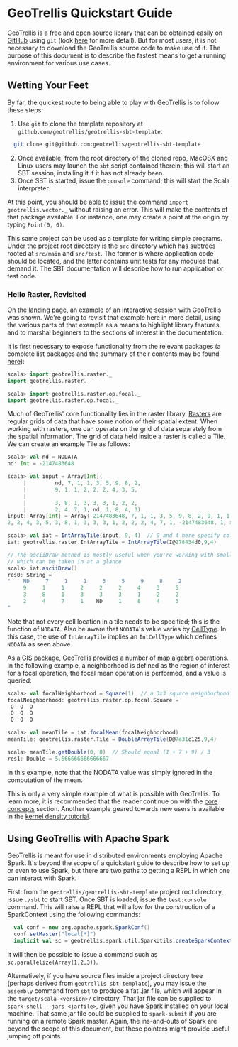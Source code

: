GeoTrellis Quickstart Guide
===========================

GeoTrellis is a free and open source library that can be obtained easily on [GitHub](https://github.com/geotrellis/geotrellis) using `git` (look [here](https://git-scm.com) for more detail).  But for most users, it is not necessary to download the GeoTrellis source code to make use of it.  The purpose of this document is to describe the fastest means to get a running environment for various use cases.

Wetting Your Feet
-----------------

By far, the quickest route to being able to play with GeoTrellis is to follow these steps:

1. Use `git` to clone the template repository at `github.com/geotrellis/geotrellis-sbt-template`:
```bash
  git clone git@github.com:geotrellis/geotrellis-sbt-template
```
2. Once available, from the root directory of the cloned repo, MacOSX and Linux users may launch the `sbt` script contained therein; this will start an SBT session, installing it if it has not already been.
3. Once SBT is started, issue the `console` command; this will start the Scala interpreter.

At this point, you should be able to issue the command `import geotrellis.vector._` without raising an error.  This will make the contents of that package available.  For instance, one may create a point at the origin by typing `Point(0, 0)`.

This same project can be used as a template for writing simple programs.  Under the project root directory is the `src` directory which has subtrees rooted at `src/main` and `src/test`.  The former is where application code should be located, and the latter contains unit tests for any modules that demand it.  The SBT documentation will describe how to run application or test code.

### Hello Raster, Revisited ###

On the [landing page](../index.md), an example of an interactive session with GeoTrellis was shown.  We're going to revisit that example here in more detail, using the various parts of that example as a means to highlight library features and to marshal beginners to the sections of interest in the documentation.

It is first necessary to expose functionality from the relevant packages (a complete list packages and the summary of their contents may be found [here](../guide/module-hierarchy.md)):

```scala
scala> import geotrellis.raster._
import geotrellis.raster._

scala> import geotrellis.raster.op.focal._
import geotrellis.raster.op.focal._
```

Much of GeoTrellis' core functionality lies in the raster library.  [Rasters](../guide/core-concepts.md#raster-data) are regular grids of data that have some notion of their spatial extent.  When working with rasters, one can operate on the grid of data separately from the spatial information.  The grid of data held inside a raster is called a Tile.  We can create an example Tile as follows:

```scala
scala> val nd = NODATA
nd: Int = -2147483648

scala> val input = Array[Int](
     |         nd, 7, 1, 1, 3, 5, 9, 8, 2,
     |         9, 1, 1, 2, 2, 2, 4, 3, 5,
     |
     |         3, 8, 1, 3, 3, 3, 1, 2, 2,
     |         2, 4, 7, 1, nd, 1, 8, 4, 3)
input: Array[Int] = Array(-2147483648, 7, 1, 1, 3, 5, 9, 8, 2, 9, 1, 1, 2,
2, 2, 4, 3, 5, 3, 8, 1, 3, 3, 3, 1, 2, 2, 2, 4, 7, 1, -2147483648, 1, 8, 4, 3)

scala> val iat = IntArrayTile(input, 9, 4)  // 9 and 4 here specify columns and rows
iat: geotrellis.raster.IntArrayTile = IntArrayTile(I@278434d0,9,4)

// The asciiDraw method is mostly useful when you're working with small tiles
// which can be taken in at a glance
scala> iat.asciiDraw()
res0: String =
"    ND     7     1     1     3     5     9     8     2
     9     1     1     2     2     2     4     3     5
     3     8     1     3     3     3     1     2     2
     2     4     7     1    ND     1     8     4     3
"
```

Note that not every cell location in a tile needs to be specified; this is the function of `NODATA`.  Also be aware that `NODATA`'s value varies by [CellType](../guide/core-concepts.md#cell-types).  In this case, the use of `IntArrayTile` implies an `IntCellType` which defines `NODATA` as seen above.

As a GIS package, GeoTrellis provides a number of [map algebra](../guide/core-concepts.md#map-algebra) operations.  In the following example, a neighborhood is defined as the region of interest for a focal operation, the focal mean operation is performed, and a value is queried:
```scala
scala> val focalNeighborhood = Square(1)  // a 3x3 square neighborhood
focalNeighborhood: geotrellis.raster.op.focal.Square =
 O  O  O
 O  O  O
 O  O  O

scala> val meanTile = iat.focalMean(focalNeighborhood)
meanTile: geotrellis.raster.Tile = DoubleArrayTile(D@7e31c125,9,4)

scala> meanTile.getDouble(0, 0)  // Should equal (1 + 7 + 9) / 3
res1: Double = 5.666666666666667
```
In this example, note that the NODATA value was simply ignored in the computation of the mean.

This is only a very simple example of what is possible with GeoTrellis.  To learn more, it is recommended that the reader continue on with the [core concepts](../guide/core-concepts.md) section.  Another example geared towards new users is available in the [kernel density tutorial](../tutorials/kernel-density.md).

Using GeoTrellis with Apache Spark
---------------------------------

GeoTrellis is meant for use in distributed environments employing Apache Spark.  It's beyond the scope of a quickstart guide to describe how to set up or even to use Spark, but there are two paths to getting a REPL in which one can interact with Spark.

First: from the `geotrellis/geotrellis-sbt-template` project root directory, issue `./sbt` to start SBT.  Once SBT is loaded, issue the `test:console` command.  This will raise a REPL that will allow for the construction of a SparkContext using the following commands:
```scala
  val conf = new org.apache.spark.SparkConf()
  conf.setMaster("local[*]")
  implicit val sc = geotrellis.spark.util.SparkUtils.createSparkContext("Test console", conf)
```
It will then be possible to issue a command such as `sc.parallelize(Array(1,2,3))`.

Alternatively, if you have source files inside a project directory tree (perhaps derived from `geotrellis-sbt-template`), you may issue the `assembly` command from `sbt` to produce a fat .jar file, which will appear in the `target/scala-<version>/` directory.  That jar file can be supplied to `spark-shell --jars <jarfile>`, given you have Spark installed on your local machine.  That same jar file could be supplied to `spark-submit` if you are running on a remote Spark master.  Again, the ins-and-outs of Spark are beyond the scope of this document, but these pointers might provide useful jumping off points.

